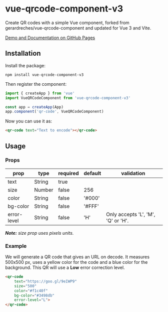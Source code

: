 # vue-qrcode-component-v3

Create QR codes with a simple Vue component, forked from <a chref="https://github.com/gerardreches/vue-qrcode-component">gerardreches/vue-qrcode-component</a> and updated for Vue 3 and Vite.

[Demo and Documentation on GitHub Pages](https://walokra.github.io/vue-qrcode-component-v3/)

## Installation

Install the package:

```shell
npm install vue-qrcode-component-v3
```

Then register the component:

```js
import { createApp } from 'vue'
import VueQRCodeComponent from 'vue-qrcode-component-v3'

const app = createApp(App)
app.component('qr-code', VueQRCodeComponent)
```

Now you can use it as:

```html
<qr-code text="Text to encode"></qr-code>
```

## Usage

### Props

| prop        | type   | required | default | validation                         |
|-------------|--------|----------|---------|------------------------------------|
| text        | String | true     |         |                                    |
| size        | Number | false    | 256     |                                    |
| color       | String | false    | '#000'  |                                    |
| bg-color    | String | false    | '#FFF'  |                                    |
| error-level | String | false    | 'H'     | Only accepts 'L', 'M', 'Q' or 'H'. |

_**Note:** size prop uses pixels units._

### Example

We will generate a QR code that gives an URL on decode. It measures 500x500 px, uses a yellow color for the code and a blue color for the background. This QR will use a **Low** error correction level.

```html
<qr-code
    text="https://goo.gl/9eIWP9"
    size="500"
    color="#f1c40f"
    bg-color="#3498db"
    error-level="L">
</qr-code>
```
